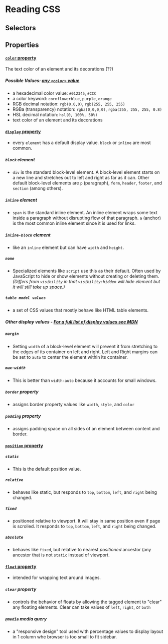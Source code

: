 # Reading CSS

## Selectors

## Properties

#### [`color` property](https://developer.mozilla.org/en-US/docs/Web/CSS/color)

The text color of an element and its decorations (??)

##### Possible Values: [any `<color>` value](https://developer.mozilla.org/en-US/docs/Web/CSS/color_value)
- a hexadecimal color value: `#012345`, `#CCC`
- a color keyword: `cornflowerblue`, `purple`, `orange`
- RGB decimal notation: `rgb(0,0,0)`, `rgb(255, 255, 255)`
- RGBa (transparency) notation: `rgba(0,0,0,0)`, `rgba(255, 255, 255, 0.8)`
- HSL decimal notation: `hsl(0, 100%, 50%)`
- text color of an element and its decorations

#### [`display` property](https://developer.mozilla.org/en-US/docs/Web/CSS/display)
- every `element` has a default display value.  `block` or `inline` are most common.

##### `block` element
- `div` is the standard block-level element.  A block-level element starts on a new line and stretches out to left and right as far as it can.  Other default block-level elements are `p` (paragraph), `form`, `header`, `footer`, and `section` (among others).

##### `inline` element
- `span` is the standard inline element.  An inline element wraps some text inside a paragraph without disrupting flow of that paragraph.  `a` (anchor) is the most common inline element since it is used for links.

##### `inline-block` element
- like an `inline` element but can have `width` and `height`.

##### `none`
- Specialized elements like `script` use this as their default.  Often used by JavaScript to hide or show elements without creating or deleting them. _(Differs from `visibility` in that `visibility:hidden` will hide element but it will still take up space.)_

##### `table model values`
- a set of CSS values that mostly behave like HTML table elements.

##### Other display values - [For a full list of display values see MDN](https://developer.mozilla.org/en-US/docs/Web/CSS/display)

##### `margin`
- Setting `width` of a block-level element will prevent it from stretching to the edges of its container on left and right. Left and Right margins can be set to `auto` to center the element within its container.  

##### `max-width`
- This is better than `width-auto` because it accounts for small windows.

##### `border` property
-  assigns border property values like `width`, `style`, and `color`

##### `padding` property
-  assigns padding space on all sides of an element between content and border.

#### [`position` property](https://developer.mozilla.org/en-US/docs/Web/CSS/position)
##### `static`
- This is the default position value.  

##### `relative`
- behaves like static, but responds to `top`, `bottom`, `left`, and `right` being changed.

##### `fixed`
- positioned relative to viewport.  It will stay in same position even if page is scrolled.  It responds to `top`, `bottom`, `left`, and `right` being changed.

##### `absolute`
- behaves like `fixed`, but relative to nearest _positioned_ ancestor (any ancestor that is not `static` instead of viewport.

#### [`float` property](https://developer.mozilla.org/en-US/docs/Web/CSS/float)
- intended for wrapping text around images.

##### `clear` property
- controls the behavior of floats by allowing the tagged element to "clear" any floating elements.  Clear can take values of `left`, `right`, or `both`

 ##### `@media` media query
- a "responsive design" tool used with percentage values to display layout in 1 column whe browser is too small to fit sidebar.
